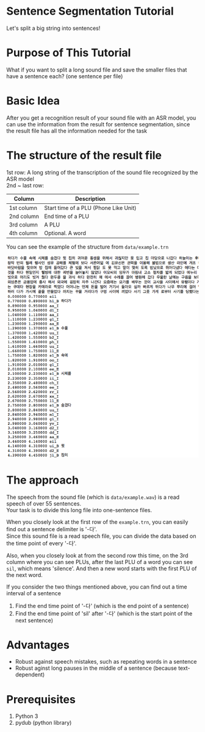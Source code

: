 # Sentence Segmentation Tutorial

Let's split a big string into sentences!

# Purpose of This Tutorial

What if you want to split a long sound file and save the smaller files that have a sentence each? (one sentence per file)

# Basic Idea

After you get a recognition result of your sound file with an ASR model, you can use the information from the result for sentence segmentation, since the result file has all the information needed for the task

# The structure of the result file

1st row: A long string of the transcription of the sound file recognized by the ASR model  
2nd ~ last row:

|Column    |Description                          |
|----------|-------------------------------------|
|1st column|Start time of a PLU (Phone Like Unit)|
|2nd column|End time of a PLU                    |
|3rd column|A PLU                                |
|4th column|Optional. A word                     |
  
You can see the example of the structure from `data/example.trn`

![alt text](https://github.com/Xcalibur12/sent_split_tutorial/blob/master/data/sent_seg_example.png "Example of Transcript")


# The approach

The speech from the sound file (which is `data/example.wav`) is a read speech of over 55 sentences.  
Your task is to divide this long file into one-sentence files.  

When you closely look at the first row of the `example.trn`, you can easily find out a sentence delimiter is '-다'.  
Since this sound file is a read speech file, you can divide the data based on the time point of every '-다'.  

Also, when you closely look at from the second row this time, on the 3rd column where you can see PLUs, after the last PLU of a word you can see `sil`, which means 'silence'. And then a new word starts with the first PLU of the next word.  

If you consider the two things mentioned above, you can find out a time interval of a sentence
1) Find the end time point of '-다' (which is the end point of a sentence)
2) Find the end time point of 'sil' after '-다' (which is the start point of the next sentence)

# Advantages
* Robust against speech mistakes, such as repeating words in a sentence
* Robust aginst long pauses in the middle of a sentence (because text-dependent)

# Prerequisites
1. Python 3
2. pydub (python library)
